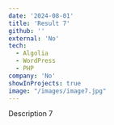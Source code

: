 ```yaml
---
date: '2024-08-01'
title: 'Result 7'
github: ''
external: 'No'
tech:
  - Algolia
  - WordPress
  - PHP
company: 'No'
showInProjects: true
image: "/images/image7.jpg"
---
```


Description 7
